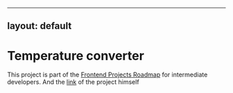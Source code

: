 <!-- START JEKYLL LAYOUT -->
---
layout: default
---
<!-- END JEKYLL LAYOUT -->
# Temperature converter

This project is part of the [Frontend Projects Roadmap](https://roadmap.sh/frontend/projects) for intermediate developers. And the [link](https://roadmap.sh/projects/temperature-converter) of the project himself 
